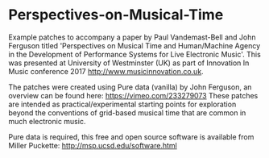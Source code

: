 # Perspectives-on-Musical-Time

Example patches to accompany a paper by Paul Vandemast-Bell and John Ferguson titled 'Perspectives on Musical Time and Human/Machine Agency in the Development of Performance Systems for Live Electronic Music'. This was presented at University of Westminster (UK) as part of Innovation In Music conference 2017 http://www.musicinnovation.co.uk.

The patches were created using Pure data (vanilla) by John Ferguson, an overview can be found here: https://vimeo.com/233279073 These patches are intended as practical/experimental starting points for exploration beyond the conventions of grid-based musical time that are common in much electronic music.

Pure data is required, this free and open source software is available from Miller Puckette: http://msp.ucsd.edu/software.html

